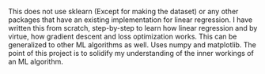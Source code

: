 This does not use sklearn (Except for making the dataset) or any other packages that have an existing implementation for linear regression. I have written this from scratch, step-by-step to learn how linear regression and by virtue, how gradient descent and loss optimization works.
This can be generalized to other ML algorithms as well. Uses numpy and matplotlib. 
The point of this project is to solidify my understanding of the inner workings of an ML algorithm.

